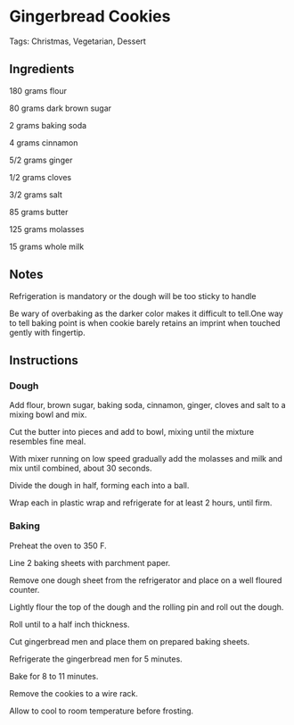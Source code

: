 # Gingerbread Cookies

Tags: Christmas, Vegetarian, Dessert



## Ingredients

180 grams flour

80 grams dark brown sugar

2 grams baking soda

4 grams cinnamon

5/2 grams ginger

1/2 grams cloves

3/2 grams salt

85 grams butter

125 grams molasses

15 grams whole milk



## Notes

Refrigeration is mandatory or the dough will be too sticky to handle

Be wary of overbaking as the darker color makes it difficult to tell.One way to tell baking point is when cookie barely retains an imprint when touched gently with fingertip.



## Instructions

### Dough

Add flour, brown sugar, baking soda, cinnamon, ginger, cloves and salt to a mixing bowl and mix.

Cut the butter into pieces and add to bowl, mixing until the mixture resembles fine meal.

With mixer running on low speed gradually add the molasses and milk and mix until combined, about 30 seconds.

Divide the dough in half, forming each into a ball.

Wrap each in plastic wrap and refrigerate for at least 2 hours, until firm.

### Baking

Preheat the oven to 350 F.

Line 2 baking sheets with parchment paper.

Remove one dough sheet from the refrigerator and place on a well floured counter.

Lightly flour the top of the dough and the rolling pin and roll out the dough.

Roll until to a half inch thickness.

Cut gingerbread men and place them on prepared baking sheets.

Refrigerate the gingerbread men for 5 minutes.

Bake for 8 to 11 minutes.

Remove the cookies to a wire rack.

Allow to cool to room temperature before frosting.
